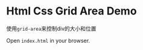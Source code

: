 Html Css Grid Area Demo
====================

使用`grid-area`来控制div的大小和位置

Open `index.html` in your browser.

